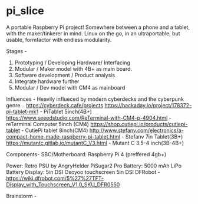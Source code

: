 # pi_slice
A portable Raspberry Pi project! Somewhere between a phone and a tablet, with the maker/tinkerer in mind. 
Linux on the go, in an ultraportable, but usable, formfactor with endless modularity.

Stages - 
1. Prototyping / Developing Hardware/ Interfacing
2. Modular / Maker model with 4B+ as main board. 
3. Software development / Product analysis
4. Integrate hardware further
5. Modular / Dev model with CM4 as mainboard


Influences - 
Heavily influeced by modern cyberdecks and the cyberpunk genre...
https://cyberdeck.cafe/projects
https://hackaday.io/project/178372-pi-tablet-mk1 - PiTablet 5inch(4B+)
https://www.seeedstudio.com/ReTerminal-with-CM4-p-4904.html - reTerminal Computer 5inch (CM4) 
https://shop.cutiepi.io/products/cutiepi-tablet - CutiePi tablet 8inch(CM4)
http://www.stefanv.com/electronics/a-compact-home-made-raspberry-pi-tablet.html - Stefanv 7in Tablet(3B+)
https://mutantc.gitlab.io/mutantC_V3.html - Mutant C 3.5-4 inch(3B-4B+)

Components-
SBC/Motherboard:
  Raspberry Pi 4 (preffered 4gb+)

Power:
  Retro PSU  by AngryHelder
  PiSugar2 Pro
Battery:
  5000 mAh LiPo Battery
Display:
  5in DSI Osoyoo touchscreen
  5in DSI DFRobot - https://wiki.dfrobot.com/5%27%27TFT-Display_with_Touchscreen_V1.0_SKU_DFR0550
  
  
  
Brainstorm - 
